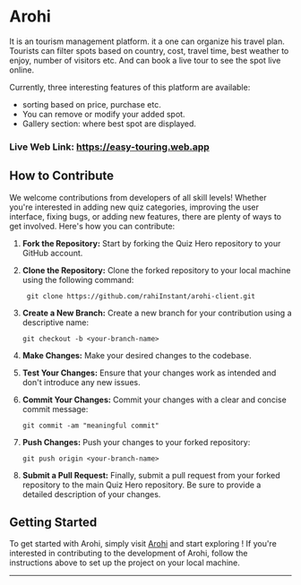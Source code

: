 # Arohi

It is an tourism management platform. it a one can organize his travel plan. Tourists can filter spots based on country, cost, travel time, best weather to enjoy, number of visitors etc. And can book a live tour to see the spot live online.

Currently, three interesting features of this platform are available:

- sorting based on price, purchase etc.
- You can remove or modify your added spot.
- Gallery section: where best spot are displayed.

### Live Web Link: https://easy-touring.web.app

## How to Contribute

We welcome contributions from developers of all skill levels! Whether you're interested in adding new quiz categories, improving the user interface, fixing bugs, or adding new features, there are plenty of ways to get involved. Here's how you can contribute:

1. **Fork the Repository:** Start by forking the Quiz Hero repository to your GitHub account.

2. **Clone the Repository:** Clone the forked repository to your local machine using the following command:
   ```
    git clone https://github.com/rahiInstant/arohi-client.git
   ```
4. **Create a New Branch:** Create a new branch for your contribution using a descriptive name:
   ```
   git checkout -b <your-branch-name>
   ```
6. **Make Changes:** Make your desired changes to the codebase.

5. **Test Your Changes:** Ensure that your changes work as intended and don't introduce any new issues.

6. **Commit Your Changes:** Commit your changes with a clear and concise commit message:
    ```
    git commit -am "meaningful commit"
    ```
8. **Push Changes:** Push your changes to your forked repository:
   ```
   git push origin <your-branch-name>
   ```
10. **Submit a Pull Request:** Finally, submit a pull request from your forked repository to the main Quiz Hero repository. Be sure to provide a detailed description of your changes.

## Getting Started

To get started with Arohi, simply visit [Arohi](https://easy-touring.web.app) and start exploring ! If you're interested in contributing to the development of Arohi, follow the instructions above to set up the project on your local machine.


---

